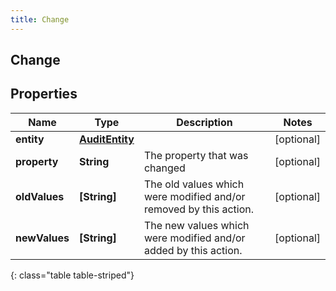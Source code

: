 ```yaml
---
title: Change
---
```

## Change

## Properties

|Name | Type | Description | Notes|
|------------ | ------------- | ------------- | -------------|
| **entity** | [**AuditEntity**](AuditEntity.html) |  | [optional] |
| **property** | **String** | The property that was changed | [optional] |
| **oldValues** | **[String]** | The old values which were modified and/or removed by this action. | [optional] |
| **newValues** | **[String]** | The new values which were modified and/or added by this action. | [optional] |
{: class="table table-striped"}


